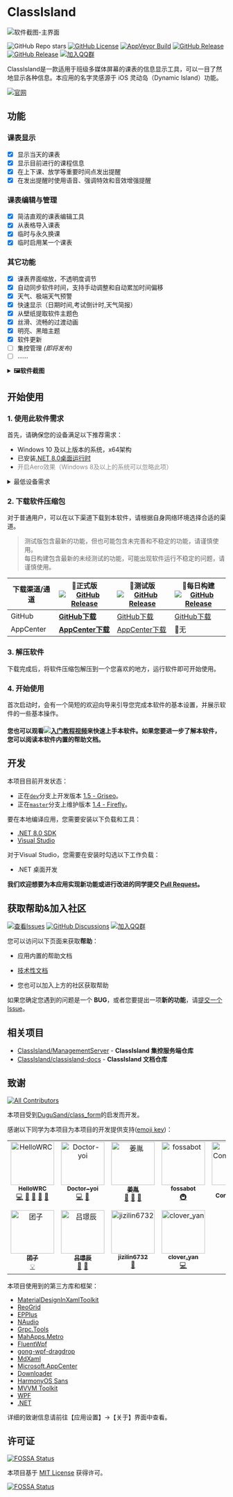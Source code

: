 # ClassIsland

![软件截图-主界面](https://github.com/HelloWRC/ClassIsland/assets/55006226/65e2bdba-be83-444c-b42f-b893aaace9c3)

![GitHub Repo stars](https://img.shields.io/github/stars/HelloWRC/ClassIsland)
[![GitHub License](https://img.shields.io/github/license/HelloWRC/ClassIsland?style=flat-square)](LICENSE.txt)
[![AppVeyor Build](https://img.shields.io/appveyor/build/HelloWRC/ClassIsland?style=flat-square&logo=appveyor)](https://ci.appveyor.com/project/HelloWRC/classisland) 
[![GitHub Release](https://img.shields.io/github/v/release/HelloWRC/ClassIsland?style=flat-square&logo=GitHub&color=%233fb950)](https://github.com/HelloWRC/ClassIsland/releases/latest) 
[![GitHub Release](https://img.shields.io/github/v/release/HelloWRC/ClassIsland?include_prereleases&style=flat-square&logo=GitHub&label=BETA)](https://github.com/HelloWRC/ClassIsland/releases/)
[![加入QQ群](https://img.shields.io/badge/QQ%E7%BE%A4-958840932-%230066cc?style=flat-square&logo=TencentQQ)](https://qm.qq.com/q/4NsDQKiAuQ) 

ClassIsland是一款适用于班级多媒体屏幕的课表的信息显示工具，可以一目了然地显示各种信息。本应用的名字灵感源于 iOS 灵动岛（Dynamic Island）功能。


[![官网](https://img.shields.io/badge/%E7%82%B9%E6%88%91%E6%89%93%E5%BC%80-%E5%AE%98%E7%BD%91-%114514cc?style=flat-square)](https://classisland.tech)

## 功能
### 课表显示
- [X] 显示当天的课表
- [X] 显示目前进行的课程信息
- [X] 在上下课、放学等重要时间点发出提醒
- [X] 在发出提醒时使用语音、强调特效和音效增强提醒
### 课表编辑与管理
- [X] 简洁直观的课表编辑工具
- [X] 从表格导入课表
- [X] 临时与永久换课
- [X] 临时启用某一个课表
### 其它功能
- [X] 课表界面缩放，不透明度调节
- [X] 自动同步软件时间，支持手动调整和自动累加时间偏移
- [X] 天气、极端天气预警
- [X] 快速显示（日期时间,考试倒计时,天气简报）
- [X] 从壁纸提取软件主题色
- [X] 丝滑、流畅的过渡动画
- [X] 明亮、黑暗主题
- [X] 软件更新
- [ ] 集控管理 _(即将发布)_
- [ ] ……

<details>
<summary><strong>🖼️软件截图</strong></summary>

>  背景图片来自[Pixiv@辰暮sora](https://www.pixiv.net/artworks/110847880)  

### 主界面

##### 1.软件效果
![软件截图-整体效果](https://github.com/HelloWRC/ClassIsland/assets/55006226/784a2f8c-a9e2-4656-b66d-9f8105f0600c)
##### 2.软件主页面
![软件截图-主界面](https://github.com/HelloWRC/ClassIsland/assets/55006226/5299c6e5-5668-43ed-af27-9abe027411a0)
##### 3.演示上课提醒视频
<video src="https://github.com/HelloWRC/ClassIsland/assets/55006226/b797138a-84ef-4296-b69b-3989f331f289" loop label="软件截图-上课提醒" autoplay muted></video>

### 档案编辑器

##### 1.课表编辑
![软件截图-课表编辑](https://github.com/HelloWRC/ClassIsland/assets/55006226/29d91bf2-4c8a-4cbd-a778-a9034e7d7420)
##### 2.时间表编辑
![软件截图-时间表编辑](https://github.com/HelloWRC/ClassIsland/assets/55006226/2b3b5c87-c8bb-46f0-8470-01edf3ca52a2)
##### 3.科目编辑
![软件截图-科目编辑](https://github.com/HelloWRC/ClassIsland/assets/55006226/a2e64983-dfa0-4565-a45a-31c9f9c298a8)

### 设置界面

![软件截图-应用设置](https://github.com/HelloWRC/ClassIsland/assets/55006226/063123a1-1bf2-4b41-bef7-1dc731631d08)


</details>

## 开始使用

### 1. 使用此软件需求

首先，请确保您的设备满足以下推荐需求：
- Windows 10 及以上版本的系统，x64架构
- 已安装[.NET 8.0桌面运行时](https://dotnet.microsoft.com/zh-cn/download/dotnet/thank-you/runtime-desktop-8.0.1-windows-x64-installer)
- <div style="opacity: 0.5">开启Aero效果（Windows 8及以上的系统可以忽略此项）</div>

<details>
<summary>最低设备需求</summary>

ClassIsland 理论上可以在以下的系统环境中运行：

- Windows 7 及以上版本系统，x64架构

**注意：在这些系统上运行 ClassIsland 可能会出现运行不稳定的情况。**

> ⚠️**不建议在 Windows 10 以下的系统运行本应用。** 在 Windows 7 中，.NET 运行时会产生**严重的内存泄漏问题**（[#91](https://github.com/HelloWRC/ClassIsland/issues/91)），需要手动进行修复。

要在 Windows 7 中安装并运行 ClassIsland，并修复内存泄漏问题，您还需要额外进行以下准备工作：
[在Windows7中安装 ClassIsland](doc/InstallOnLegaceyOS.md)

</details>

### 2. 下载软件压缩包

对于普通用户，可以在以下渠道下载到本软件，请根据自身网络环境选择合适的渠道。

> 测试版包含最新的功能，但也可能包含未完善和不稳定的功能，请谨慎使用。<br/>
> 每日构建包含最新的未经测试的功能，可能出现软件运行不稳定的问题，请谨慎使用。

| 下载渠道/通道 | **🚀正式版** <br/>[![GitHub Release](https://img.shields.io/github/v/release/HelloWRC/ClassIsland?style=flat-square&logo=GitHub&color=%233fb950)](https://github.com/HelloWRC/ClassIsland/releases/latest)  | 🚧测试版<br/>[![GitHub Release](https://img.shields.io/github/v/release/HelloWRC/ClassIsland?include_prereleases&style=flat-square&logo=GitHub&label=BETA)](https://github.com/HelloWRC/ClassIsland/releases/) | 📅每日构建<br/>[![GitHub Release](https://img.shields.io/github/v/release/ClassIsland/ClassIsland_DailyBuild?include_prereleases&style=flat&logo=github&label=Daily%20Build)](https://github.com/ClassIsland/ClassIsland_DailyBuild/releases) |
| -- | -- | -- | -- |
| GitHub | [**GitHub下载**](https://github.com/HelloWRC/ClassIsland/releases/latest) | [GitHub下载](https://github.com/HelloWRC/ClassIsland/releases) | [GitHub下载](https://github.com/ClassIsland/ClassIsland_DailyBuild/releases) |
| AppCenter | [**AppCenter下载**](https://install.appcenter.ms/users/hellowrc/apps/classisland/distribution_groups/public/releases/latest) | [AppCenter下载](https://install.appcenter.ms/users/hellowrc/apps/classisland/distribution_groups/publicbeta/releases/latest) | 🚫无 |

<!-- > GitHub Releases 还没有同步历史版本。要下载历史版本，请前往[AppCenter](https://install.appcenter.ms/users/hellowrc/apps/classisland/distribution_groups/public/releases/latest)。 -->

### 3. 解压软件

下载完成后，将软件压缩包解压到一个您喜欢的地方，运行软件即可开始使用。

### 4. 开始使用

首次启动时，会有一个简短的欢迎向导来引导您完成本软件的基本设置，并展示软件的一些基本操作。

#### 您也可以观看[![入门教程视频](https://img.shields.io/badge/ClassIsland%E5%85%A5%E9%97%A8%E8%A7%86%E9%A2%91-250067cc?style=flat-square&logo=bilibili)](https://www.bilibili.com/video/BV1fA4m1A7uZ/)来快速上手本软件。如果您要进一步了解本软件，您可以阅读本软件内置的帮助文档。


## 开发

本项目目前开发状态：

- 正在[`dev`](https://github.com/HelloWRC/ClassIsland/tree/dev)分支上开发版本 [1.5 - Griseo](https://github.com/HelloWRC/ClassIsland/milestone/6)。
- 正在[`master`](https://github.com/HelloWRC/ClassIsland/tree/master)分支上维护版本 [1.4 - Firefly](https://github.com/HelloWRC/ClassIsland/milestone/5)。

要在本地编译应用，您需要安装以下负载和工具：
- [.NET 8.0 SDK](https://dotnet.microsoft.com/zh-cn/download/dotnet/8.0)
- [Visual Studio](https://visualstudio.microsoft.com/)

对于Visual Studio，您需要在安装时勾选以下工作负载：
- .NET 桌面开发


**我们欢迎想要为本应用实现新功能或进行改进的同学提交 [Pull Request](https://github.com/HelloWRC/ClassIsland/pulls)。**

## 获取帮助&加入社区

[![查看Issues](https://img.shields.io/github/issues-search/ClassIsland/ClassIsland?query=is%3Aopen&style=flat-square&logo=github&label=Opened%20issues&color=%233fb950)]() [![GitHub Discussions](https://img.shields.io/github/discussions/HelloWRC/ClassIsland?style=flat-square&logo=Github)](https://github.com/HelloWRC/ClassIsland/discussions) [![加入QQ群](https://img.shields.io/badge/QQ%E7%BE%A4-958840932-%230066cc?style=flat-square&logo=TencentQQ)](https://qm.qq.com/q/4NsDQKiAuQ) 

您可以访问以下页面来获取**帮助**：

- 应用内置的帮助文档
- [技术性文档](https://classisland-docs.readthedocs.io/)

- 您也可以加入上方的社区获取帮助

如果您确定您遇到的问题是一个 **BUG**，或者您要提出一项**新的功能**，请[提交一个Issue](https://github.com/HelloWRC/ClassIsland/issues/new/choose)。

## 相关项目

- [ClassIsland/ManagementServer](https://github.com/ClassIsland/ManagementServer) - **ClassIsland 集控服务端仓库**
- [ClassIsland/classisland-docs](https://github.com/ClassIsland/classisland-docs) - **ClassIsland 文档仓库**


## 致谢

<!-- ALL-CONTRIBUTORS-BADGE:START - Do not remove or modify this section -->
[![All Contributors](https://img.shields.io/badge/all_contributors-11-orange.svg?style=flat-square)](#contributors-)
<!-- ALL-CONTRIBUTORS-BADGE:END -->

本项目受到[DuguSand/class_form](https://github.com/DuguSand/class_form)的启发而开发。

感谢以下同学为本项目为本项目的开发提供支持([emoji key](https://allcontributors.org/docs/en/emoji-key))：


<!-- ALL-CONTRIBUTORS-LIST:START - Do not remove or modify this section -->
<!-- prettier-ignore-start -->
<!-- markdownlint-disable -->
<table>
  <tbody>
    <tr>
      <td align="center" valign="top" width="14.28%"><a href="https://github.com/HelloWRC"><img src="https://avatars.githubusercontent.com/u/55006226?v=4?s=100" width="100px;" alt="HelloWRC"/><br /><sub><b>HelloWRC</b></sub></a><br /><a href="https://github.com/ClassIsland/ClassIsland/commits?author=HelloWRC" title="Code">💻</a> <a href="#design-HelloWRC" title="Design">🎨</a> <a href="https://github.com/ClassIsland/ClassIsland/commits?author=HelloWRC" title="Documentation">📖</a> <a href="#ideas-HelloWRC" title="Ideas, Planning, & Feedback">🤔</a> <a href="#maintenance-HelloWRC" title="Maintenance">🚧</a></td>
      <td align="center" valign="top" width="14.28%"><a href="https://github.com/Doctor-yoi"><img src="https://avatars.githubusercontent.com/u/106463935?v=4?s=100" width="100px;" alt="Doctor-yoi"/><br /><sub><b>Doctor-yoi</b></sub></a><br /><a href="https://github.com/ClassIsland/ClassIsland/commits?author=Doctor-yoi" title="Code">💻</a> <a href="#question-Doctor-yoi" title="Answering Questions">💬</a></td>
      <td align="center" valign="top" width="14.28%"><a href="https://www.jiangyin14.top/"><img src="https://avatars.githubusercontent.com/u/106649516?v=4?s=100" width="100px;" alt="姜胤"/><br /><sub><b>姜胤</b></sub></a><br /><a href="https://github.com/ClassIsland/ClassIsland/commits?author=jiangyin14" title="Documentation">📖</a> <a href="#ideas-jiangyin14" title="Ideas, Planning, & Feedback">🤔</a> <a href="https://github.com/ClassIsland/ClassIsland/issues?q=author%3Ajiangyin14" title="Bug reports">🐛</a></td>
      <td align="center" valign="top" width="14.28%"><a href="https://fossa.com/"><img src="https://avatars.githubusercontent.com/u/29791463?v=4?s=100" width="100px;" alt="fossabot"/><br /><sub><b>fossabot</b></sub></a><br /><a href="#infra-fossabot" title="Infrastructure (Hosting, Build-Tools, etc)">🚇</a></td>
      <td align="center" valign="top" width="14.28%"><a href="https://allcontributors.org/"><img src="https://avatars.githubusercontent.com/u/46410174?v=4?s=100" width="100px;" alt="All Contributors"/><br /><sub><b>All Contributors</b></sub></a><br /><a href="https://github.com/ClassIsland/ClassIsland/commits?author=all-contributors" title="Documentation">📖</a></td>
      <td align="center" valign="top" width="14.28%"><a href="https://github.com/TV-ZHU"><img src="https://avatars.githubusercontent.com/u/88492699?v=4?s=100" width="100px;" alt="DSZDev"/><br /><sub><b>DSZDev</b></sub></a><br /><a href="https://github.com/ClassIsland/ClassIsland/commits?author=TV-ZHU" title="Documentation">📖</a></td>
      <td align="center" valign="top" width="14.28%"><a href="https://github.com/LiuYan-xwx"><img src="https://avatars.githubusercontent.com/u/66517348?v=4?s=100" width="100px;" alt="流焰xwx"/><br /><sub><b>流焰xwx</b></sub></a><br /><a href="https://github.com/ClassIsland/ClassIsland/commits?author=LiuYan-xwx" title="Documentation">📖</a></td>
    </tr>
    <tr>
      <td align="center" valign="top" width="14.28%"><a href="https://github.com/TuanZiGit"><img src="https://avatars.githubusercontent.com/u/46892455?v=4?s=100" width="100px;" alt="团子"/><br /><sub><b>团子</b></sub></a><br /><a href="#example-TuanZiGit" title="Examples">💡</a></td>
      <td align="center" valign="top" width="14.28%"><a href="https://www.gusui.site/"><img src="https://avatars.githubusercontent.com/u/170245818?v=4?s=100" width="100px;" alt="吕璟辰"/><br /><sub><b>吕璟辰</b></sub></a><br /><a href="https://github.com/ClassIsland/ClassIsland/commits?author=GusuiCommunity" title="Documentation">📖</a> <a href="#promotion-GusuiCommunity" title="Promotion">📣</a></td>
      <td align="center" valign="top" width="14.28%"><a href="https://github.com/jizilin6732"><img src="https://avatars.githubusercontent.com/u/162853646?v=4?s=100" width="100px;" alt="jizilin6732"/><br /><sub><b>jizilin6732</b></sub></a><br /><a href="https://github.com/ClassIsland/ClassIsland/commits?author=jizilin6732" title="Documentation">📖</a></td>
      <td align="center" valign="top" width="14.28%"><a href="https://www.khyan.top/"><img src="https://avatars.githubusercontent.com/u/56215525?v=4?s=100" width="100px;" alt="clover_yan"/><br /><sub><b>clover_yan</b></sub></a><br /><a href="https://github.com/ClassIsland/ClassIsland/commits?author=clover-yan" title="Code">💻</a></td>
    </tr>
  </tbody>
</table>

<!-- markdownlint-restore -->
<!-- prettier-ignore-end -->

<!-- ALL-CONTRIBUTORS-LIST:END -->


本项目使用到的第三方库和框架：
- [MaterialDesignInXamlToolkit](https://github.com/MaterialDesignInXAML/MaterialDesignInXamlToolkit/)
- [ReoGrid](https://github.com/unvell/ReoGrid)
- [EPPlus](https://epplussoftware.com/)
- [NAudio](https://github.com/naudio/NAudio)
- [Grpc.Tools](https://github.com/grpc/grpc)
- [MahApps.Metro](https://github.com/MahApps/MahApps.Metro)
- [FluentWpf](https://github.com/sourcechord/FluentWPF)
- [gong-wpf-dragdrop](https://github.com/punker76/gong-wpf-dragdrop)
- [MdXaml](https://github.com/whistyun/MdXaml)
- [Microsoft.AppCenter](https://aka.ms/telgml)
- [Downloader](https://github.com/bezzad/Downloader)
- [HarmonyOS Sans](https://developer.harmonyos.com/cn/design/resource)
- [MVVM Toolkit](https://github.com/CommunityToolkit/dotnet)
- [WPF](https://github.com/dotnet/Wpf)
- [.NET](https://github.com/microsoft/dotnet)

详细的致谢信息请前往【应用设置】->【关于】界面中查看。


## 许可证


[![FOSSA Status](https://app.fossa.com/api/projects/git%2Bgithub.com%2FHelloWRC%2FClassIsland.svg?type=shield)](https://app.fossa.com/projects/git%2Bgithub.com%2FHelloWRC%2FClassIsland?ref=badge_shield&style=flat-square) 

本项目基于 [MIT License](LICENSE.txt) 获得许可。

[![FOSSA Status](https://app.fossa.com/api/projects/git%2Bgithub.com%2FHelloWRC%2FClassIsland.svg?type=large)](https://app.fossa.com/projects/git%2Bgithub.com%2FHelloWRC%2FClassIsland?ref=badge_large)
